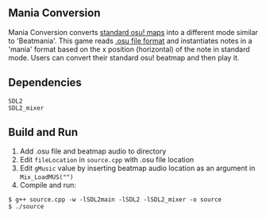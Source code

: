 ## Mania Conversion
Mania Conversion converts [standard osu! maps](https://www.youtube.com/watch?v=pBgn--Ve2WU) into a different mode similar to 'Beatmania'. This game reads [.osu file format](https://osu.ppy.sh/help/wiki/osu!_File_Formats/Osu_(file_format)) and instantiates notes in a 'mania' format based on the x position (horizontal) of the note in standard mode. Users can convert their standard osu! beatmap and then play it.

## Dependencies
```
SDL2
SDL2_mixer
```

## Build and Run
1. Add .osu file and beatmap audio to directory
2. Edit `fileLocation` in `source.cpp` with .osu file location
3. Edit `gMusic` value by inserting beatmap audio location as an argument in `Mix_LoadMUS("")`
3. Compile and run:
```
$ g++ source.cpp -w -lSDL2main -lSDL2 -lSDL2_mixer -o source
$ ./source
```